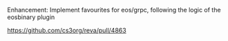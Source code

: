 Enhancement: Implement favourites for eos/grpc, following the logic of the eosbinary plugin 

https://github.com/cs3org/reva/pull/4863
